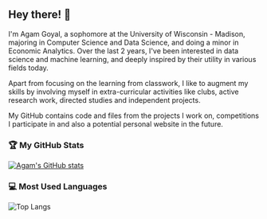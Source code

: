 ## Hey there! 👋

I'm Agam Goyal, a sophomore at the University of Wisconsin - Madison, majoring in Computer Science and Data Science, and doing a minor in Economic Analytics. Over the last 2 years, I've been interested in data science and machine learning, and deeply inspired by their utility in various fields today. 

Apart from focusing on the learning from classwork, I like to augment my skills by involving myself in extra-curricular activities like clubs, active research work, directed studies and independent projects. 

My GitHub contains code and files from the projects I work on, competitions I participate in and also a potential personal website in the future.


### 🏆 My GitHub Stats

[![Agam's GitHub stats](https://github-readme-stats.vercel.app/api?username=AGoyal0512&count_private=true&show_icons=true&theme=tokyonight)](https://github.com/AGoyal0512/github-readme-stats)


### 💻 Most Used Languages

![Top Langs](https://github-readme-stats.vercel.app/api/top-langs?username=AGoyal0512&layout=compact&langs_count=5&theme=tokyonight)

<!--
**AGoyal0512/AGoyal0512** is a ✨ _special_ ✨ repository because its `README.md` (this file) appears on your GitHub profile.

Here are some ideas to get you started:

- 🔭 I’m currently working on ...
- 🌱 I’m currently learning ...
- 👯 I’m looking to collaborate on ...
- 🤔 I’m looking for help with ...
- 💬 Ask me about ...
- 📫 How to reach me: ...
- 😄 Pronouns: ...
- ⚡ Fun fact: ...
-->
